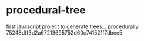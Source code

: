 # procedural-tree
first javascript project to generate trees... procedurally
75248dff3d2a67213695752d60c741521f7dbee5
